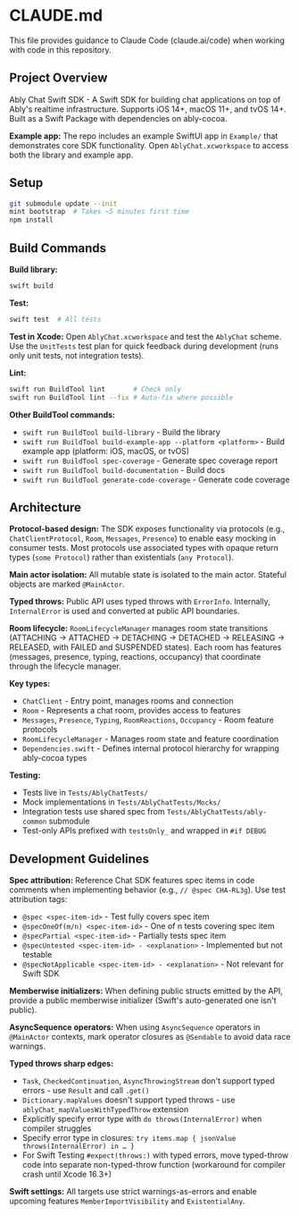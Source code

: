 # CLAUDE.md

This file provides guidance to Claude Code (claude.ai/code) when working with code in this repository.

## Project Overview

Ably Chat Swift SDK - A Swift SDK for building chat applications on top of Ably's realtime infrastructure. Supports iOS 14+, macOS 11+, and tvOS 14+. Built as a Swift Package with dependencies on ably-cocoa.

**Example app:** The repo includes an example SwiftUI app in `Example/` that demonstrates core SDK functionality. Open `AblyChat.xcworkspace` to access both the library and example app.

## Setup

```bash
git submodule update --init
mint bootstrap  # Takes ~5 minutes first time
npm install
```

## Build Commands

**Build library:**

```bash
swift build
```

**Test:**

```bash
swift test  # All tests
```

**Test in Xcode:**
Open `AblyChat.xcworkspace` and test the `AblyChat` scheme. Use the `UnitTests` test plan for quick feedback during development (runs only unit tests, not integration tests).

**Lint:**

```bash
swift run BuildTool lint       # Check only
swift run BuildTool lint --fix # Auto-fix where possible
```

**Other BuildTool commands:**

- `swift run BuildTool build-library` - Build the library
- `swift run BuildTool build-example-app --platform <platform>` - Build example app (platform: iOS, macOS, or tvOS)
- `swift run BuildTool spec-coverage` - Generate spec coverage report
- `swift run BuildTool build-documentation` - Build docs
- `swift run BuildTool generate-code-coverage` - Generate code coverage

## Architecture

**Protocol-based design:** The SDK exposes functionality via protocols (e.g., `ChatClientProtocol`, `Room`, `Messages`, `Presence`) to enable easy mocking in consumer tests. Most protocols use associated types with opaque return types (`some Protocol`) rather than existentials (`any Protocol`).

**Main actor isolation:** All mutable state is isolated to the main actor. Stateful objects are marked `@MainActor`.

**Typed throws:** Public API uses typed throws with `ErrorInfo`. Internally, `InternalError` is used and converted at public API boundaries.

**Room lifecycle:** `RoomLifecycleManager` manages room state transitions (ATTACHING → ATTACHED → DETACHING → DETACHED → RELEASING → RELEASED, with FAILED and SUSPENDED states). Each room has features (messages, presence, typing, reactions, occupancy) that coordinate through the lifecycle manager.

**Key types:**

- `ChatClient` - Entry point, manages rooms and connection
- `Room` - Represents a chat room, provides access to features
- `Messages`, `Presence`, `Typing`, `RoomReactions`, `Occupancy` - Room feature protocols
- `RoomLifecycleManager` - Manages room state and feature coordination
- `Dependencies.swift` - Defines internal protocol hierarchy for wrapping ably-cocoa types

**Testing:**

- Tests live in `Tests/AblyChatTests/`
- Mock implementations in `Tests/AblyChatTests/Mocks/`
- Integration tests use shared spec from `Tests/AblyChatTests/ably-common` submodule
- Test-only APIs prefixed with `testsOnly_` and wrapped in `#if DEBUG`

## Development Guidelines

**Spec attribution:** Reference Chat SDK features spec items in code comments when implementing behavior (e.g., `// @spec CHA-RL3g`). Use test attribution tags:

- `@spec <spec-item-id>` - Test fully covers spec item
- `@specOneOf(m/n) <spec-item-id>` - One of n tests covering spec item
- `@specPartial <spec-item-id>` - Partially tests spec item
- `@specUntested <spec-item-id> - <explanation>` - Implemented but not testable
- `@specNotApplicable <spec-item-id> - <explanation>` - Not relevant for Swift SDK

**Memberwise initializers:** When defining public structs emitted by the API, provide a public memberwise initializer (Swift's auto-generated one isn't public).

**AsyncSequence operators:** When using `AsyncSequence` operators in `@MainActor` contexts, mark operator closures as `@Sendable` to avoid data race warnings.

**Typed throws sharp edges:**

- `Task`, `CheckedContinuation`, `AsyncThrowingStream` don't support typed errors - use `Result` and call `.get()`
- `Dictionary.mapValues` doesn't support typed throws - use `ablyChat_mapValuesWithTypedThrow` extension
- Explicitly specify error type with `do throws(InternalError)` when compiler struggles
- Specify error type in closures: `try items.map { jsonValue throws(InternalError) in … }`
- For Swift Testing `#expect(throws:)` with typed errors, move typed-throw code into separate non-typed-throw function (workaround for compiler crash until Xcode 16.3+)

**Swift settings:** All targets use strict warnings-as-errors and enable upcoming features `MemberImportVisibility` and `ExistentialAny`.
